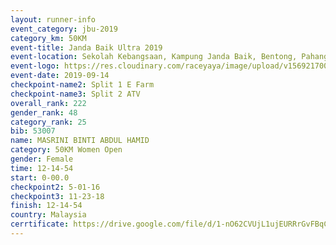 ```yaml
---
layout: runner-info 
event_category: jbu-2019 
category_km: 50KM 
event-title: Janda Baik Ultra 2019
event-location: Sekolah Kebangsaan, Kampung Janda Baik, Bentong, Pahang, Malaysia 
event-logo: https://res.cloudinary.com/raceyaya/image/upload/v1569217009/logo/janda-baik_vch1pc.jpg 
event-date: 2019-09-14 
checkpoint-name2: Split 1 E Farm 
checkpoint-name3: Split 2 ATV 
overall_rank: 222
gender_rank: 48
category_rank: 25
bib: 53007
name: MASRINI BINTI ABDUL HAMID
category: 50KM Women Open
gender: Female
time: 12-14-54
start: 0-00.0
checkpoint2: 5-01-16
checkpoint3: 11-23-18
finish: 12-14-54
country: Malaysia
cerrtificate: https://drive.google.com/file/d/1-nO62CVUjL1ujEURRrGvFBqCB99F9o3K/view?usp=sharing
---
```

